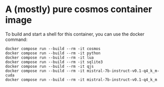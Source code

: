 # A (mostly) pure cosmos container image

To build and start a shell for this container, you can use the docker command:

```
docker compose run --build --rm -it cosmos
docker compose run --build --rm -it python
docker compose run --build --rm -it lua
docker compose run --build --rm -it sqlite3
docker compose run --build --rm -it qjs
docker compose run --build --rm -it mistral-7b-instruct-v0.1-q4_k_m-cuda
docker compose run --build --rm -it mistral-7b-instruct-v0.1-q4_k_m
```
